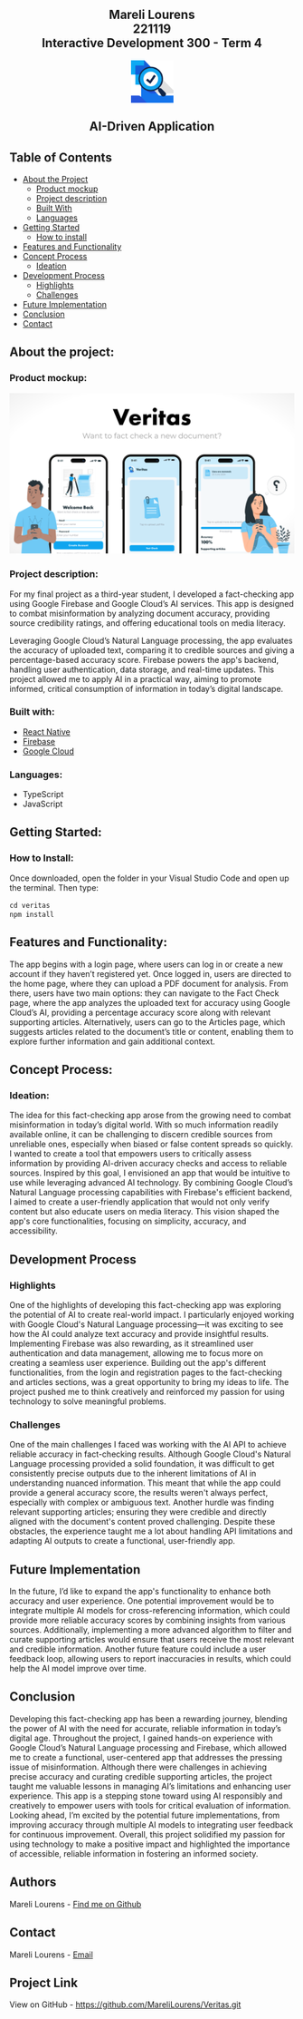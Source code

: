 ## <p align="center" style="text-decoration: none !important;padding:0;margin:0;">Mareli Lourens<br> 221119 <br> Interactive Development 300 - Term 4</p>

<p align="center">
  <img src="./Readme/icon.png" height="75" style="display: block; margin: 0 auto;">
</p>

## <p align="center" style="text-decoration: none !important;padding:0;margin:0;">AI-Driven Application</p>

## Table of Contents

* [About the Project](#about-the-project)
  * [Product mockup](#product-mockup)
  * [Project description](#project-description)
  * [Built With](#built-with)
  * [Languages](#languages)
* [Getting Started](#getting-started)
  * [How to install](#how-to-install)
* [Features and Functionality](#features-and-functionality)
* [Concept Process](#concept-process)
   * [Ideation](#ideation)
* [Development Process](#development-process)
    * [Highlights](#highlights)
    * [Challenges](#challenges)
* [Future Implementation](#future-implementation)
* [Conclusion](#conclusion)
* [Contact](#contact)

## About the project:

### Product mockup:
![Mockup](./README/mockup.png)

### Project description:

For my final project as a third-year student, I developed a fact-checking app using Google Firebase and Google Cloud’s AI services. This app is designed to combat misinformation by analyzing document accuracy, providing source credibility ratings, and offering educational tools on media literacy.

Leveraging Google Cloud’s Natural Language processing, the app evaluates the accuracy of uploaded text, comparing it to credible sources and giving a percentage-based accuracy score. Firebase powers the app's backend, handling user authentication, data storage, and real-time updates. This project allowed me to apply AI in a practical way, aiming to promote informed, critical consumption of information in today’s digital landscape.

### Built with:
* [React Native](https://reactnative.dev/)
* [Firebase](https://firebase.google.com/)
* [Google Cloud](https://console.cloud.google.com/welcome/new?project=axial-rigging-439517-j1)

### Languages:
* TypeScript
* JavaScript

## Getting Started:

### How to Install:

Once downloaded, open the folder in your Visual Studio Code and open up the terminal. Then type:

```
cd veritas
npm install
```

## Features and Functionality:

The app begins with a login page, where users can log in or create a new account if they haven’t registered yet. Once logged in, users are directed to the home page, where they can upload a PDF document for analysis. From there, users have two main options: they can navigate to the Fact Check page, where the app analyzes the uploaded text for accuracy using Google Cloud’s AI, providing a percentage accuracy score along with relevant supporting articles. Alternatively, users can go to the Articles page, which suggests articles related to the document’s title or content, enabling them to explore further information and gain additional context.

## Concept Process:

### Ideation:

The idea for this fact-checking app arose from the growing need to combat misinformation in today’s digital world. With so much information readily available online, it can be challenging to discern credible sources from unreliable ones, especially when biased or false content spreads so quickly. I wanted to create a tool that empowers users to critically assess information by providing AI-driven accuracy checks and access to reliable sources. Inspired by this goal, I envisioned an app that would be intuitive to use while leveraging advanced AI technology. By combining Google Cloud’s Natural Language processing capabilities with Firebase's efficient backend, I aimed to create a user-friendly application that would not only verify content but also educate users on media literacy. This vision shaped the app's core functionalities, focusing on simplicity, accuracy, and accessibility.

## Development Process

### Highlights

One of the highlights of developing this fact-checking app was exploring the potential of AI to create real-world impact. I particularly enjoyed working with Google Cloud's Natural Language processing—it was exciting to see how the AI could analyze text accuracy and provide insightful results. Implementing Firebase was also rewarding, as it streamlined user authentication and data management, allowing me to focus more on creating a seamless user experience. Building out the app's different functionalities, from the login and registration pages to the fact-checking and articles sections, was a great opportunity to bring my ideas to life. The project pushed me to think creatively and reinforced my passion for using technology to solve meaningful problems.

### Challenges

One of the main challenges I faced was working with the AI API to achieve reliable accuracy in fact-checking results. Although Google Cloud's Natural Language processing provided a solid foundation, it was difficult to get consistently precise outputs due to the inherent limitations of AI in understanding nuanced information. This meant that while the app could provide a general accuracy score, the results weren't always perfect, especially with complex or ambiguous text. Another hurdle was finding relevant supporting articles; ensuring they were credible and directly aligned with the document's content proved challenging. Despite these obstacles, the experience taught me a lot about handling API limitations and adapting AI outputs to create a functional, user-friendly app.

## Future Implementation

In the future, I’d like to expand the app's functionality to enhance both accuracy and user experience. One potential improvement would be to integrate multiple AI models for cross-referencing information, which could provide more reliable accuracy scores by combining insights from various sources. Additionally, implementing a more advanced algorithm to filter and curate supporting articles would ensure that users receive the most relevant and credible information. Another future feature could include a user feedback loop, allowing users to report inaccuracies in results, which could help the AI model improve over time. 


## Conclusion

Developing this fact-checking app has been a rewarding journey, blending the power of AI with the need for accurate, reliable information in today’s digital age. Throughout the project, I gained hands-on experience with Google Cloud’s Natural Language processing and Firebase, which allowed me to create a functional, user-centered app that addresses the pressing issue of misinformation. Although there were challenges in achieving precise accuracy and curating credible supporting articles, the project taught me valuable lessons in managing AI’s limitations and enhancing user experience. This app is a stepping stone toward using AI responsibly and creatively to empower users with tools for critical evaluation of information. Looking ahead, I’m excited by the potential future implementations, from improving accuracy through multiple AI models to integrating user feedback for continuous improvement. Overall, this project solidified my passion for using technology to make a positive impact and highlighted the importance of accessible, reliable information in fostering an informed society.


## Authors
Mareli Lourens - [Find me on Github](https://github.com/MareliLourens)

## Contact
Mareli Lourens - [Email](mailto:221119@virtualwindow.co.za)

## Project Link
View on GitHub - https://github.com/MareliLourens/Veritas.git

